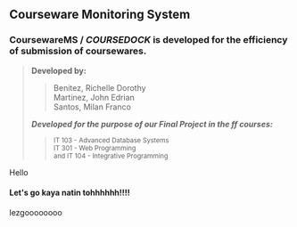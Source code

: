 ## **Courseware Monitoring System**

### CoursewareMS / *COURSEDOCK* is developed for the efficiency of submission of coursewares.

>>  
>**Developed by:**
>>
>>Benitez, Richelle Dorothy  
>>Martinez, John Edrian  
>>Santos, Milan Franco 
>>
> __*Developed for the purpose of our Final Project in the ff courses:*__  
>> <sub> IT 103 - Advanced Database Systems <br> </sub>
>> <sub> IT 301 - Web Programming <br> </sub>
>> <sub> and IT 104 - Integrative Programming <br> </sub>
>

Hello



#### Let's go kaya natin tohhhhhh!!!!


lezgoooooooo
